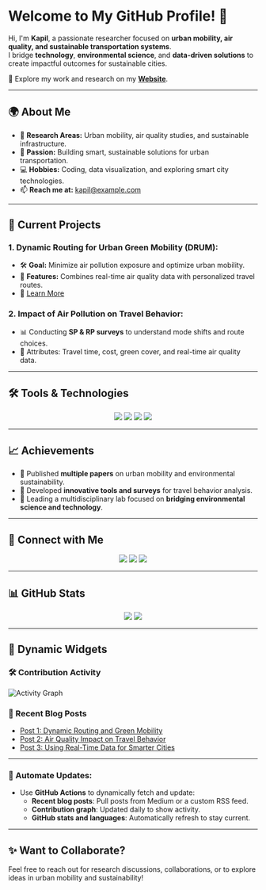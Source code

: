# Welcome to My GitHub Profile! 👋

Hi, I'm **Kapil**, a passionate researcher focused on **urban mobility, air quality, and sustainable transportation systems**.  
I bridge **technology**, **environmental science**, and **data-driven solutions** to create impactful outcomes for sustainable cities.  

🌟 Explore my work and research on my **[Website](https://sites.google.com/view/kapil-lab/home)**.

---

## 🌍 About Me

- 🔬 **Research Areas:** Urban mobility, air quality studies, and sustainable infrastructure.
- 🌱 **Passion:** Building smart, sustainable solutions for urban transportation.
- 💻 **Hobbies:** Coding, data visualization, and exploring smart city technologies.
- 📫 **Reach me at:** [kapil@example.com](mailto:kapil@example.com)

---

## 🚀 Current Projects
### **1. Dynamic Routing for Urban Green Mobility (DRUM):**
- 🛠️ **Goal:** Minimize air pollution exposure and optimize urban mobility.
- 🌿 **Features:** Combines real-time air quality data with personalized travel routes.
- 📖 [Learn More](https://sites.google.com/view/kapil-lab/projects)

### **2. Impact of Air Pollution on Travel Behavior:**
- 📊 Conducting **SP & RP surveys** to understand mode shifts and route choices.
- 🌟 Attributes: Travel time, cost, green cover, and real-time air quality data.

---

## 🛠️ Tools & Technologies
<div align="center">
  <img src="https://img.shields.io/badge/-Python-3776AB?style=flat-square&logo=python&logoColor=white" />
  <img src="https://img.shields.io/badge/-R-276DC3?style=flat-square&logo=r&logoColor=white" />
  <img src="https://img.shields.io/badge/-JavaScript-F7DF1E?style=flat-square&logo=javascript&logoColor=black" />
  <img src="https://img.shields.io/badge/-Git-F05032?style=flat-square&logo=git&logoColor=white" />
</div>

---

## 📈 Achievements
- 📝 Published **multiple papers** on urban mobility and environmental sustainability.
- 🔧 Developed **innovative tools and surveys** for travel behavior analysis.
- 🌟 Leading a multidisciplinary lab focused on **bridging environmental science and technology**.

---

## 🔗 Connect with Me
<div align="center">
  <a href="[https://linkedin.com/in/kapil](https://www.linkedin.com/in/kapilmeena/)"><img src="https://img.shields.io/badge/-LinkedIn-blue?style=flat-square&logo=linkedin"></a>
  <a href="https://sites.google.com/view/kapil-lab/home"><img src="https://img.shields.io/badge/-Website-green?style=flat-square&logo=firefox"></a>
  <a href="mailto:kapilm.48@gmail.com"><img src="https://img.shields.io/badge/-Email-red?style=flat-square&logo=gmail"></a>
</div>

---

## 📊 GitHub Stats
<div align="center">
  <img src="https://github-readme-stats.vercel.app/api?username=kapil-username&show_icons=true&theme=radical" />
  <img src="https://github-readme-stats.vercel.app/api/top-langs/?username=kapil-username&layout=compact&theme=radical" />
</div>

---

## 🌟 Dynamic Widgets
### 🛠️ Contribution Activity
![Activity Graph](https://github-readme-activity-graph.vercel.app/graph?username=kapil-username&theme=react-dark)

### 🌟 Recent Blog Posts
<!-- BLOG-POST-LIST:START -->
- [Post 1: Dynamic Routing and Green Mobility](#)
- [Post 2: Air Quality Impact on Travel Behavior](#)
- [Post 3: Using Real-Time Data for Smarter Cities](#)
<!-- BLOG-POST-LIST:END -->

---

### 🚀 Automate Updates:
- Use **GitHub Actions** to dynamically fetch and update:
  - **Recent blog posts**: Pull posts from Medium or a custom RSS feed.
  - **Contribution graph**: Updated daily to show activity.
  - **GitHub stats and languages**: Automatically refresh to stay current.

---

## ✨ Want to Collaborate?
Feel free to reach out for research discussions, collaborations, or to explore ideas in urban mobility and sustainability!
